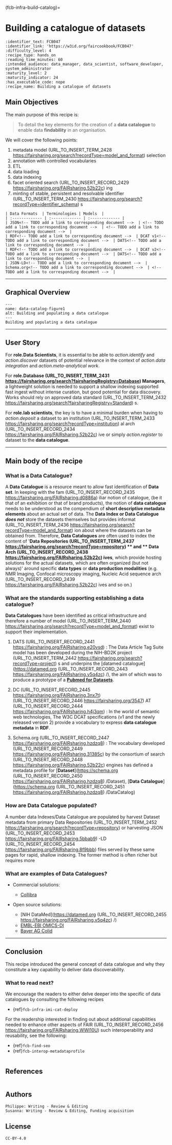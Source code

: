 (fcb-infra-build-catalog)=
# Building a catalogue of datasets

````{panels_fairplus}
:identifier_text: FCB047
:identifier_link: 'https://w3id.org/faircookbook/FCB047'
:difficulty_level: 4
:recipe_type: hands_on
:reading_time_minutes: 60
:intended_audience: data_manager, data_scientist, software_developer, system_administrator  
:maturity_level: 2
:maturity_indicator: 24
:has_executable_code: nope
:recipe_name: Building a catalogue of datasets 
```` 

## Main Objectives

The main purpose of this recipe is:

>  To detail the key elements for the creation of a **data catalogue** to enable data **findability** in an organisation.

We will cover the following points:

1. metadata model (URL_TO_INSERT_TERM_2428 https://fairsharing.org/search?recordType=model_and_format)  selection
2. annotation with controlled vocabularies
3. ETL
4. data loading
5. data indexing
6. facet oriented search (URL_TO_INSERT_RECORD_2429 https://fairsharing.org/FAIRsharing.52b22c) ing
7. minting of stable, persistent and resolvable identifier (URL_TO_INSERT_TERM_2430 https://fairsharing.org/search?recordType=identifier_schema) s

```{tabbed} Table of Data Standards
| Data Formats  | Terminologies | Models  |
| :------------- | :------------- | :------------- |
| JSON<!-- TODO add a link to corresponding document -->  | <!-- TODO add a link to corresponding document -->  | <!-- TODO add a link to corresponding document -->  |
| RDF<!-- TODO add a link to corresponding document -->  | DCAT v1<!-- TODO add a link to corresponding document -->  | DATS<!-- TODO add a link to corresponding document -->  |
| RDF<!-- TODO add a link to corresponding document -->  | DCAT v2<!-- TODO add a link to corresponding document -->  | DATS<!-- TODO add a link to corresponding document -->  |
| JSON-LD<!-- TODO add a link to corresponding document -->  | Schema.org<!-- TODO add a link to corresponding document -->  | <!-- TODO add a link to corresponding document -->  |
``` 

---


## Graphical Overview


```{figure} ../../../images/data-catalog-md-figure1.png
---
name: data-catalog-figure1
alt: Building and populating a data catalogue
---
Building and populating a data catalogue
```

---

## User Story
For **role.Data Scientists**, it is essential to be able to *action.identify* and *action.discover* datasets of potential
relevance in the context of *action.data integration* and *action.meta-analytical work*.

For **role.Database (URL_TO_INSERT_TERM_2431 https://fairsharing.org/search?fairsharingRegistry=Database)  Managers**, a lightweight solution is needed to support a shallow indexing supported fast ingest 
without intense curation, but good potential for data discovery. Works should rely on approved data standard (URL_TO_INSERT_TERM_2432 https://fairsharing.org/search?fairsharingRegistry=Standard) s.

For **role.lab scientists**, the key is to have a minimal burden when having to *action.deposit* a dataset to an 
institution (URL_TO_INSERT_TERM_2433 https://fairsharing.org/search?recordType=institution) al arch (URL_TO_INSERT_RECORD_2434 https://fairsharing.org/FAIRsharing.52b22c) ive or simply *action.register* to dataset to the **data catalogue**. 


---
## Main body of the recipe

### What is a Data Catalogue?

A **Data Catalogue** is a resource meant to allow fast identification of **Data set**. In keeping with the fam (URL_TO_INSERT_RECORD_2435 https://fairsharing.org/FAIRsharing.d0886a) iliar notion 
of catalogue, (be it that of an exhibition or that of brand products), the notion of **data catalogue** needs to be
understood as the compendium of **short descriptive metadata elements** about an actual set of data. The 
**Data Index or Data Catalogue** ***does not*** store the datasets themselves but provides informat (URL_TO_INSERT_TERM_2436 https://fairsharing.org/search?recordType=model_and_format) ion
about where the datasets can be obtained from. Therefore, **Data Catalogues** are often used to index the content of
'**Data Repositories (URL_TO_INSERT_TERM_2437 https://fairsharing.org/search?recordType=repository) ** and ** Data Arch (URL_TO_INSERT_RECORD_2438 https://fairsharing.org/FAIRsharing.52b22c) ives**, which provide hosting solutions for the actual datasets, which are often
organized (but not always)' around specific **data types** or **data production modalities** 
(e.g. NMR Imaging, Confocal microscopy imaging, Nucleic Acid sequence arch (URL_TO_INSERT_RECORD_2439 https://fairsharing.org/FAIRsharing.52b22c) ives and so on.)
 

### What are the standards supporting establishing a data catalogue?

**Data Catalogues** have been identified as critical infrastructure and therefore a number of model (URL_TO_INSERT_TERM_2440 https://fairsharing.org/search?recordType=model_and_format)  exist to support their implementation.
1. DATS (URL_TO_INSERT_RECORD_2441 https://fairsharing.org/FAIRsharing.e20vsd) :
The Data Article Tag Suite model<!-- TODO add a link to corresponding document --> has been developed during the 
NIH-BD2K project (URL_TO_INSERT_TERM_2442 https://fairsharing.org/search?recordType=project) s and underpins the [datamed catalogue](https://datamed.org (URL_TO_INSERT_RECORD_2443 https://fairsharing.org/FAIRsharing.v5q4zc) /), the aim of which was to produce a 
prototype of a [**Pubmed for Datasets**](https://pubmed.ncbi.nlm.nih.gov/29346583/).

2. DC (URL_TO_INSERT_RECORD_2445 https://fairsharing.org/FAIRsharing.3nx7t)  (URL_TO_INSERT_RECORD_2446 https://fairsharing.org/3547) AT (URL_TO_INSERT_RECORD_2444 https://fairsharing.org/FAIRsharing.h4j3qm) :
In the world of semantic web technologies, The W3C DCAT specifications<!-- TODO add a link to corresponding document -->
(v1 and the newly released version 2) provide a vocabulary to express **data catalogue metadata** in **RDF**.
3. Schema.org (URL_TO_INSERT_RECORD_2447 https://fairsharing.org/FAIRsharing.hzdzq8) :
The vocabulary developed (URL_TO_INSERT_RECORD_2449 https://fairsharing.org/FAIRsharing.31385c)  by the consortium of search (URL_TO_INSERT_RECORD_2448 https://fairsharing.org/FAIRsharing.52b22c)  engines has defined a metadata profile for [**Dataset**](https://schema.org (URL_TO_INSERT_RECORD_2450 https://fairsharing.org/FAIRsharing.hzdzq8) /Dataset),
[**Data Catalogue**](https://schema.org (URL_TO_INSERT_RECORD_2451 https://fairsharing.org/FAIRsharing.hzdzq8) /DataCatalog)


### How are Data Catalogue populated?

A number data Indexes/Data Catalogue are populated by harvest Dataset metadata from primary Data Repositories (URL_TO_INSERT_TERM_2452 https://fairsharing.org/search?recordType=repository)  or harvesting JSON (URL_TO_INSERT_RECORD_2453 https://fairsharing.org/FAIRsharing.5bbab9) -LD (URL_TO_INSERT_RECORD_2454 https://fairsharing.org/FAIRsharing.8f9bbb)  files served by these same pages for rapid, shallow indexing. The former method is often richer but requires more 

### What are examples of Data Catalogues?

* Commercial solutions:

    *  [Collibra](https://www.collibra.com/data-catalog)

* Open source solutions:

    * [NIH DataMed](https://datamed.org (URL_TO_INSERT_RECORD_2455 https://fairsharing.org/FAIRsharing.v5q4zc) /)
    * [EMBL-EBI OMICS-DI](https://www.omicsdi.org/)
    * [Bayer AG Colid](https://bayer-group.github.io/COLID-Documentation/)


---

    
## Conclusion

This recipe introduced the general concept of data catalogue and why they constitute a key capability to deliver data discoverability.

### What to read next?

We encourage the readers to either delve deeper into the specific of data catalogues by consulting the following recipes

* {ref}`fcb-infra-imi-cat-deploy`
<!-- * TODO Deploying the FAIRPORT data catalogue {ref}` TODO fcb-infra-fairport-deploy` --> 
<!-- * TODO Deploying the GA4GH Beacon endpoint {ref}` TODO fcb-infra-beacon-deploy`     -->

For the readership interested in finding out about additional capabilities needed to enhance other aspects of FAIR (URL_TO_INSERT_RECORD_2456 https://fairsharing.org/FAIRsharing.WWI10U)  such
interoperability and reusability, see the following:

* {ref}`fcb-find-seo`
* {ref}`fcb-interop-metadataprofile`

````{rdmkit_panel}
````


## References
````{dropdown} **References**
````

## Authors

<!-- TODO seems unlikely that all authors did review, but no-one the original draft. Clarify -->
````{authors_fairplus}
Philippe: Writing - Review & Editing
Susanna: Writing - Review & Editing, Funding acquisition
````


## License

````{license_fairplus}
CC-BY-4.0
````
